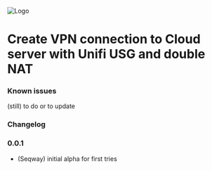 ![Logo](admin/pvoutputorg.png)
# Create VPN connection to Cloud server with Unifi USG and double NAT

### Known issues

(still) to do or to update

### Changelog

### 0.0.1
* (Seqway) initial alpha for first tries
